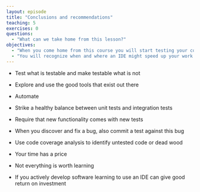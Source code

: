 ```yaml
---
layout: episode
title: "Conclusions and recommendations"
teaching: 5
exercises: 0
questions:
  - "What can we take home from this lesson?"
objectives:
  - "When you come home from this course you will start testing your code."
  - "You will recognize when and where an IDE might speed up your work routines"
---
```


- Test what is testable and make testable what is not

- Explore and use the good tools that exist out there
- Automate
- Strike a healthy balance between unit tests and integration tests
- Require that new functionality comes with new tests
- When you discover and fix a bug, also commit a test against this bug
- Use code coverage analysis to identify untested code or dead wood

- Your time has a price
- Not everything is worth learning
- If you actively develop software learning to use an IDE can give good return
  on investment
